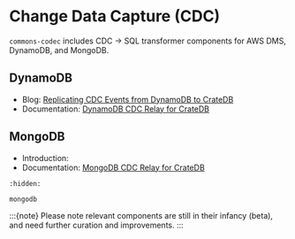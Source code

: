 # Change Data Capture (CDC)

`commons-codec` includes CDC -> SQL transformer components for AWS DMS,
DynamoDB, and MongoDB.

## DynamoDB
- Blog: [Replicating CDC Events from DynamoDB to CrateDB]
- Documentation: [DynamoDB CDC Relay for CrateDB]

## MongoDB
- Introduction: [](project:#mongodb-cdc)
- Documentation: [MongoDB CDC Relay for CrateDB]


```{toctree}
:hidden:

mongodb
```


:::{note}
Please note relevant components are still in their infancy (beta),
and need further curation and improvements.
:::


[DynamoDB CDC Relay for CrateDB]: https://cratedb-toolkit.readthedocs.io/io/dynamodb/cdc.html
[MongoDB CDC Relay for CrateDB]: https://cratedb-toolkit.readthedocs.io/io/mongodb/cdc.html
[Replicating CDC Events from DynamoDB to CrateDB]: https://cratedb.com/blog/replicating-cdc-events-from-dynamodb-to-cratedb
